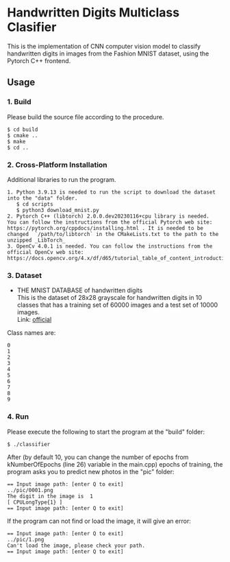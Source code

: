 # Handwritten Digits Multiclass Clasifier
This is the implementation of CNN  computer vision model to classify handwritten digits in images from the Fashion MNIST dataset, using the Pytorch C++ frontend.<br>


## Usage

### 1. Build
Please build the source file according to the procedure. 
~~~
$ cd build
$ cmake ..
$ make
$ cd ..
~~~

### 2. Cross-Platform Installation
Additional libraries to run the program.
~~~
1. Python 3.9.13 is needed to run the script to download the dataset into the "data" folder. 
   $ cd scripts
   $ python3 download_mnist.py
2. Pytorch C++ (libtorch) 2.0.0.dev20230116+cpu library is needed.  You can follow the instructions from the official Pytorch web site: https://pytorch.org/cppdocs/installing.html . It is needed to be changed  `/path/to/libtorch` in the CMakeLists.txt to the path to the unzipped _LibTorch_
3. OpenCv 4.0.1 is needed. You can follow the instructions from the official OpenCv web site: https://docs.opencv.org/4.x/df/d65/tutorial_table_of_content_introduction.html. 
~~~


### 3. Dataset

- THE MNIST DATABASE of handwritten digits<br>
This is the dataset of 28x28 grayscale for handwritten digits in 10 classes that has a training set of 60000 images and a test set of 10000 images.<br>
Link: [official](http://yann.lecun.com/exdb/mnist/)

Class names are:
~~~
0
1
2
3
4
5
6
7
8
9
~~~



### 4. Run
Please execute the following to start the program at the "build" folder:
~~~
$ ./classifier
~~~

After (by default 10, you can change the number of epochs from kNumberOfEpochs (line 26) variable in the main.cpp) epochs of training, the program asks you to predict new photos in the "pic" folder:
~~~
== Input image path: [enter Q to exit]
../pic/0001.png
The digit in the image is  1
[ CPULongType{1} ]
== Input image path: [enter Q to exit]
~~~
If the program can not find or load the image, it will give an error:
~~~
== Input image path: [enter Q to exit]
../pic/1.png
Can't load the image, please check your path.
== Input image path: [enter Q to exit]
~~~
